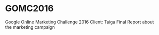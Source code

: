 # GOMC2016
Google Online Marketing Challenge 2016 Client: Taiga
Final Report about the marketing campaign
